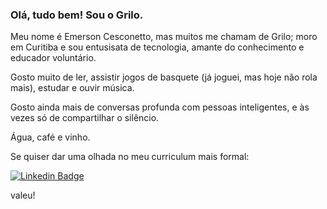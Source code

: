 ### Olá, tudo bem! Sou o Grilo.

Meu nome é Emerson Cesconetto, mas muitos me chamam de Grilo; moro em Curitiba e sou entusisata de tecnologia, amante do conhecimento e educador voluntário.

Gosto muito de ler, assistir jogos de basquete (já joguei, mas hoje não rola mais), estudar e ouvir música.

Gosto ainda mais de conversas profunda com pessoas inteligentes, e às vezes só de compartilhar o silêncio.

Água, café e vinho.

Se quiser dar uma olhada no meu curriculum mais formal:

[![Linkedin Badge](https://img.shields.io/badge/-LinkedIn-blue?style=flat-square&logo=Linkedin&logoColor=white&link=https://www.linkedin.com/in/emersoncesconetto)](https://www.linkedin.com/in/emersoncesconetto)

valeu!
<!--
**ecesconetto/ecesconetto** is a ✨ _special_ ✨ repository because its `README.md` (this file) appears on your GitHub profile.

Here are some ideas to get you started:

- 🔭 I’m currently working on ...
- 🌱 I’m currently learning ...
- 👯 I’m looking to collaborate on ...
- 🤔 I’m looking for help with ...
- 💬 Ask me about ...
- 📫 How to reach me: ...
- 😄 Pronouns: ...
- ⚡ Fun fact: ...
-->
